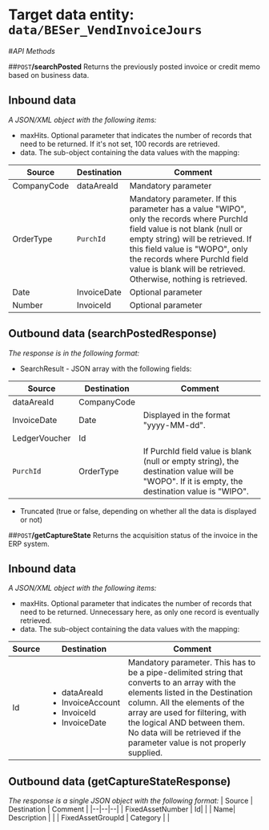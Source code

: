 # Target data entity: `data/BESer_VendInvoiceJours`

#_API Methods_

##`POST`**/searchPosted**
Returns the previously posted invoice or credit memo based on business data.

## Inbound data

_A JSON/XML object with the following items:_
- maxHits. Optional parameter that indicates the number of records that need to be returned. If it's not set, 100 records are retrieved.
- data. The sub-object containing the data values with the mapping:

| Source | Destination | Comment |
|--|--|--|
| CompanyCode | dataAreaId | Mandatory parameter |
| OrderType | `PurchId` | Mandatory parameter. If this parameter has a value "WIPO", only the records where PurchId field value is not blank (null or empty string) will be retrieved. If this field value is "WOPO", only the records where PurchId field value is blank will be retrieved. Otherwise, nothing is retrieved.
| Date | InvoiceDate | Optional parameter |
| Number | InvoiceId | Optional parameter |

## Outbound data (searchPostedResponse)
_The response is in the following format:_
- SearchResult - JSON array with the following fields:

| Source | Destination | Comment |
|--|--|--|
| dataAreaId | CompanyCode |
| InvoiceDate | Date | Displayed in the format "yyyy-MM-dd". | 
| LedgerVoucher | Id | |
| `PurchId` | OrderType | If PurchId field value is blank (null or empty string), the destination value will be "WOPO". If it is empty, the destination value is "WIPO". |
- Truncated (true or false, depending on whether all the data is displayed or not)

##`POST`**/getCaptureState**
Returns the acquisition status of the invoice in the ERP system.
## Inbound data
_A JSON/XML object with the following items:_
- maxHits. Optional parameter that indicates the number of records that need to be returned. Unnecessary here, as only one record is eventually retrieved.
- data. The sub-object containing the data values with the mapping:

| Source | Destination | Comment |
|--|--|--|
| Id | <ul><li>dataAreaId</li><li>InvoiceAccount</li><li>InvoiceId</li><li>InvoiceDate</li></ul> | Mandatory parameter. This has to be a pipe-delimited string that converts to an array with the elements listed in the Destination column. All the elements of the array are used for filtering, with the logical AND between them. No data will be retrieved if the parameter value is not properly supplied. |

## Outbound data (getCaptureStateResponse)
_The response is a single JSON object with the following format:_
| Source | Destination | Comment |
|--|--|--|
| FixedAssetNumber | Id| |
| Name| Description | |
| FixedAssetGroupId | Category | |


